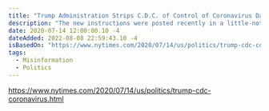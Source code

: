 ```yaml
---
title: "Trump Administration Strips C.D.C. of Control of Coronavirus Data"
description: "The new instructions were posted recently in a little-noticed document on the Department of Health and Human Services website. From now on, the department — not the C.D.C. — will collect daily reports about the patients that each hospital is treating, the number of available beds and ventilators, and other information vital to tracking the pandemic."
date: 2020-07-14 12:00:00.10 -4
dateAdded: 2022-08-08 22:59:43.10 -4
isBasedOn: "https://www.nytimes.com/2020/07/14/us/politics/trump-cdc-coronavirus.html"
tags:
  - Misinformation
  - Politics
---
```


https://www.nytimes.com/2020/07/14/us/politics/trump-cdc-coronavirus.html
